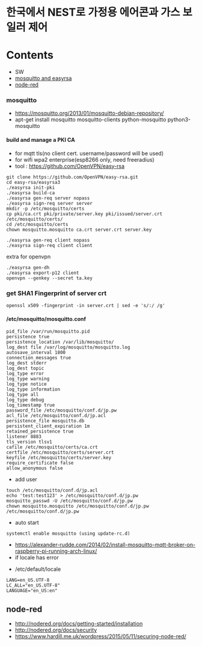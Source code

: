 한국에서 NEST로 가정용 에어콘과 가스 보일러 제어
======================================

# Contents
- SW
 - [mosquitto and easyrsa](#mosquitto)
 - [node-red](#node-red)

### mosquitto
 - https://mosquitto.org/2013/01/mosquitto-debian-repository/
 - apt-get install mosquitto mosquitto-clients python-mosquitto python3-mosquitto

#### build and manage a PKI CA
 - for mqtt tls(no client cert. username/password will be used)
 - for wifi wpa2 enterprise(esp8266 only, need freeradius)
 - tool : https://github.com/OpenVPN/easy-rsa
```
git clone https://github.com/OpenVPN/easy-rsa.git
cd easy-rsa/easyrsa3
./easyrsa init-pki
./easyrsa build-ca
./easyrsa gen-req server nopass
./easyrsa sign-req server server
mkdir -p /etc/mosquitto/certs
cp pki/ca.crt pki/private/server.key pki/issued/server.crt  /etc/mosquitto/certs/
cd /etc/mosquitto/certs
chown mosquitto.mosquitto ca.crt server.crt server.key
```

```
./easyrsa gen-req client nopass
./easyrsa sign-req client client
```

extra for openvpn
```
./easyrsa gen-dh
./easyrsa export-p12 client
openvpn --genkey --secret ta.key

```


### get SHA1 Fingerprint of server crt
```
openssl x509 -fingerprint -in server.crt | sed -e 's/:/ /g'
```

#### /etc/mosquitto/mosquitto.conf
```
pid_file /var/run/mosquitto.pid
persistence true
persistence_location /var/lib/mosquitto/
log_dest file /var/log/mosquitto/mosquitto.log
autosave_interval 1800
connection_messages true
log_dest stderr
log_dest topic
log_type error
log_type warning
log_type notice
log_type information
log_type all
log_type debug
log_timestamp true
password_file /etc/mosquitto/conf.d/jp.pw
acl_file /etc/mosquitto/conf.d/jp.acl
persistence_file mosquitto.db
persistent_client_expiration 1m
retained_persistence true
listener 8883
tls_version tlsv1
cafile /etc/mosquitto/certs/ca.crt
certfile /etc/mosquitto/certs/server.crt
keyfile /etc/mosquitto/certs/server.key
require_certificate false
allow_anonymous false
```

* add user
```
touch /etc/mosquitto/conf.d/jp.acl
echo 'test:test123' > /etc/mosquitto/conf.d/jp.pw 
mosquitto_passwd -U /etc/mosquitto/conf.d/jp.pw
chown mosquitto.mosquitto /etc/mosquitto/conf.d/jp.pw /etc/mosquitto/conf.d/jp.pw
```

 - auto start
```
systemctl enable mosquitto (using update-rc.d)
```

* https://alexander-rudde.com/2014/02/install-mosquitto-mqtt-broker-on-raspberry-pi-running-arch-linux/
* if locale has error
- /etc/default/locale 

```
LANG=en_US.UTF-8
LC_ALL="en_US.UTF-8"
LANGUAGE="en_US:en"
```

## node-red
* http://nodered.org/docs/getting-started/installation
* http://nodered.org/docs/security
* https://www.hardill.me.uk/wordpress/2015/05/11/securing-node-red/



